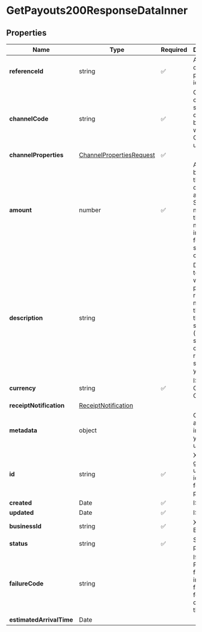 # GetPayouts200ResponseDataInner



## Properties

| Name | Type | Required | Description |
| ------------ | ------------- | ------------- | ------------- |
| **referenceId** | string | ✅ | A client defined payout identifier |
**channelCode** | string | ✅ | Channel code of selected destination bank, e-wallet or OTC pick-up channel |
**channelProperties** | [ChannelPropertiesRequest](ChannelPropertiesRequest.md) | ✅ |  |
**amount** | number | ✅ | Amount to be sent to the destination account. Should be a multiple of the minimum increment for the selected channel. |
**description** | string |  | Description to send with the payout. The recipient may see this e.g., in their bank statement (if supported) or in email receipts we send on your behalf. |
**currency** | string | ✅ | ISO 4217 Currency Code |
**receiptNotification** | [ReceiptNotification](ReceiptNotification.md) |  |  |
**metadata** | object |  | Object of additional information you may use. |
**id** | string | ✅ | Xendit-generated unique identifier for each payout |
**created** | Date | ✅ | ISO 8601 |
**updated** | Date | ✅ | ISO 8601 |
**businessId** | string | ✅ | Xendit Business ID |
**status** | string | ✅ | Status of payout |
**failureCode** | string |  | If the Payout failed, we include a failure code for more details on the failure. |
**estimatedArrivalTime** | Date |  |  |


